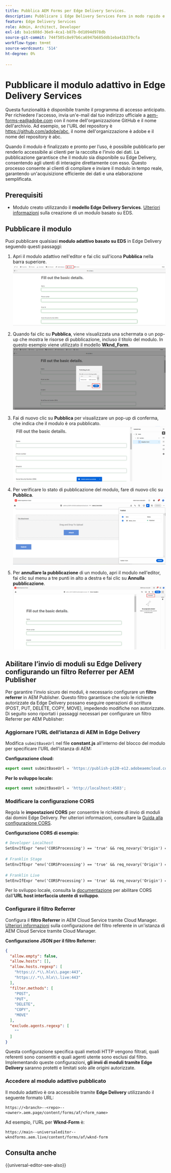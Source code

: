 ```yaml
---
title: Pubblica AEM Forms per Edge Delivery Services.
description: Pubblicare i Edge Delivery Services Form in modo rapido e semplice.
feature: Edge Delivery Services
role: Admin, Architect, Developer
exl-id: ba1c608d-36e9-4ca1-b87b-0d1094d978db
source-git-commit: 744f505c8e97b6ca6947b685ddb1eba41b370cfa
workflow-type: tm+mt
source-wordcount: '514'
ht-degree: 0%

---
```


# Pubblicare il modulo adattivo in Edge Delivery Services

<span class="preview"> Questa funzionalità è disponibile tramite il programma di accesso anticipato. Per richiedere l&#39;accesso, invia un&#39;e-mail dal tuo indirizzo ufficiale a <a href="mailto:aem-forms-ea@adobe.com">aem-forms-ea@adobe.com</a> con il nome dell&#39;organizzazione GitHub e il nome dell&#39;archivio. Ad esempio, se l&#39;URL del repository è https://github.com/adobe/abc, il nome dell&#39;organizzazione è adobe e il nome del repository è abc.</span>


Quando il modulo è finalizzato e pronto per l’uso, è possibile pubblicarlo per renderlo accessibile ai clienti per la raccolta e l’invio dei dati. La pubblicazione garantisce che il modulo sia disponibile su Edge Delivery, consentendo agli utenti di interagire direttamente con esso. Questo processo consente ai clienti di compilare e inviare il modulo in tempo reale, garantendo un&#39;acquisizione efficiente dei dati e una elaborazione semplificata.

## Prerequisiti

* Modulo creato utilizzando il **modello Edge Delivery Services**. [Ulteriori informazioni](/help/edge/docs/forms/universal-editor/getting-started-universal-editor.md) sulla creazione di un modulo basato su EDS.

## Pubblicare il modulo

Puoi pubblicare qualsiasi **modulo adattivo basato su EDS** in Edge Delivery seguendo questi passaggi:

<!--1. Select the **Adaptive Form** that you want to publish and click the **Edit** ![edit icon](/help/forms/assets/edit.svg) icon.
   ![Select EDS-Based Form](/help/forms/assets/select-eds-based-form.png)-->

1. Apri il modulo adattivo nell&#39;editor e fai clic sull&#39;icona **Pubblica** nella barra superiore.
   ![Fai clic su Pubblica](/help/forms/assets/publish-icon-eds-form.png)

1. Quando fai clic su **Pubblica**, viene visualizzata una schermata o un pop-up che mostra le risorse di pubblicazione, incluso il titolo del modulo. In questo esempio viene utilizzato il modello **Wknd_Form**.
   ![Al clic del mouse](/help/forms/assets/on-click-publish.png)

1. Fai di nuovo clic su **Pubblica** per visualizzare un pop-up di conferma, che indica che il modulo è ora pubblicato.
   ![Pubblicazione completata](/help/forms/assets/publish-success.png)

1. Per verificare lo stato di pubblicazione del modulo, fare di nuovo clic su **Pubblica**.
   ![Stato pubblicazione](/help/forms/assets/publish-status.png)

1. Per **annullare la pubblicazione** di un modulo, apri il modulo nell&#39;editor, fai clic sul menu a tre punti in alto a destra e fai clic su **Annulla pubblicazione**.
   ![Annulla pubblicazione](/help/forms/assets/unpublish--form.png)

## Abilitare l’invio di moduli su Edge Delivery configurando un filtro Referrer per AEM Publisher

Per garantire l&#39;invio sicuro dei moduli, è necessario configurare un **filtro referrer** in AEM Publisher. Questo filtro garantisce che solo le richieste autorizzate da Edge Delivery possano eseguire operazioni di scrittura (POST, PUT, DELETE, COPY, MOVE), impedendo modifiche non autorizzate. Di seguito sono riportati i passaggi necessari per configurare un filtro Referrer per AEM Publisher:

### Aggiornare l’URL dell’istanza di AEM in Edge Delivery

Modifica `submitBaseUrl` nel file **constant.js** all&#39;interno del blocco del modulo per specificare l&#39;URL dell&#39;istanza di AEM:

**Configurazione cloud:**

```js
export const submitBaseUrl = 'https://publish-p120-e12.adobeaemcloud.com';
```
**Per lo sviluppo locale:**

```js
export const submitBaseUrl = 'http://localhost:4503';
```

### Modificare la configurazione CORS

Regola le **impostazioni CORS** per consentire le richieste di invio di moduli dai domini Edge Delivery. Per ulteriori informazioni, consultare la [Guida alla configurazione CORS](https://experienceleague.adobe.com/en/docs/experience-manager-learn/getting-started-with-aem-headless/deployments/configurations/cors).

**Configurazione CORS di esempio:**

```apache
# Developer Localhost
SetEnvIfExpr "env('CORSProcessing') == 'true' && req_novary('Origin') =~ m#(http://localhost(:\d+)?$)#" CORSTrusted=true

# Franklin Stage
SetEnvIfExpr "env('CORSProcessing') == 'true' && req_novary('Origin') =~ m#(https://.*\.hlx\.page$)#" CORSTrusted=true  

# Franklin Live
SetEnvIfExpr "env('CORSProcessing') == 'true' && req_novary('Origin') =~ m#(https://.*\.hlx\.live$)#" CORSTrusted=true
```
Per lo sviluppo locale, consulta la [documentazione](https://experienceleague.adobe.com/en/docs/experience-manager-cloud-service/content/headless/deployment/referrer-filter) per abilitare CORS dall&#39;**URL host interfaccia utente di sviluppo**.

### Configurare il filtro Referrer

Configura il **filtro Referrer** in AEM Cloud Service tramite Cloud Manager. [Ulteriori informazioni](https://experienceleague.adobe.com/en/docs/experience-manager-learn/foundation/security/understand-cross-origin-resource-sharing) sulla configurazione del filtro referente in un&#39;istanza di AEM Cloud Service tramite Cloud Manager.

**Configurazione JSON per il filtro Referrer:**

```json
{
  "allow.empty": false,
  "allow.hosts": [],
  "allow.hosts.regexp": [
    "https://.*\\.hlx\\.page:443",
    "https://.*\\.hlx\\.live:443"
  ],
  "filter.methods": [
    "POST",
    "PUT",
    "DELETE",
    "COPY",
    "MOVE"
  ],
  "exclude.agents.regexp": [
    ""
  ]
}
```

Questa configurazione specifica quali metodi HTTP vengono filtrati, quali referenti sono consentiti e quali agenti utente sono esclusi dal filtro. Implementando queste configurazioni, **gli invii di moduli tramite Edge Delivery** saranno protetti e limitati solo alle origini autorizzate.

### Accedere al modulo adattivo pubblicato

Il modulo adattivo è ora accessibile tramite **Edge Delivery** utilizzando il seguente formato URL:

```
https://<branch>--<repo>--<owner>.aem.page/content/forms/af/<form_name>
```

Ad esempio, l&#39;URL per **Wknd-Form** è:

```
https://main--universaleditor--wkndforms.aem.live/content/forms/af/wknd-form
```


## Consulta anche

{{universal-editor-see-also}}

